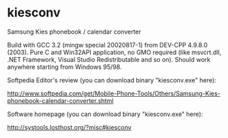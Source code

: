 # kiesconv
Samsung Kies phonebook / calendar converter

Build with GCC 3.2 (mingw special 20020817-1) from DEV-CPP 4.9.8.0 (2003).
Pure C and Win32API application, no GMO required
(like msvcrt.dll, .NET Framework, Visual Studio Redistributable and so on).
Should work anywhere starting from Windows 95/98.

Softpedia Editor's review (you can download binary "kiesconv.exe" here):

http://www.softpedia.com/get/Mobile-Phone-Tools/Others/Samsung-Kies-phonebook-calendar-converter.shtml

Software homepage (you can download binary "kiesconv.exe" here):

http://systools.losthost.org/?misc#kiesconv
